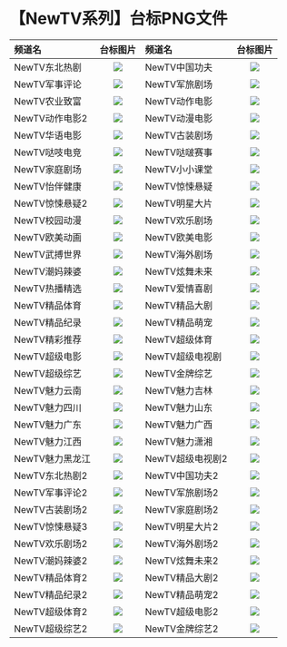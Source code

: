 # 【NewTV系列】台标PNG文件
|频道名|台标图片|频道名|台标图片|
|:---|:---:|:---|:---:|
|NewTV东北热剧|<img src="https://raw.githubusercontent.com/xiaolvdouya/TV-LOGO/refs/heads/main/NewTV%E7%B3%BB%E5%88%97/NewTV东北热剧.png">|NewTV中国功夫|<img src="https://raw.githubusercontent.com/xiaolvdouya/TV-LOGO/refs/heads/main/NewTV%E7%B3%BB%E5%88%97/NewTV中国功夫.png">|
|NewTV军事评论|<img src="https://raw.githubusercontent.com/xiaolvdouya/TV-LOGO/refs/heads/main/NewTV%E7%B3%BB%E5%88%97/NewTV军事评论.png">|NewTV军旅剧场|<img src="https://raw.githubusercontent.com/xiaolvdouya/TV-LOGO/refs/heads/main/NewTV%E7%B3%BB%E5%88%97/NewTV军旅剧场.png">|
|NewTV农业致富|<img src="https://raw.githubusercontent.com/xiaolvdouya/TV-LOGO/refs/heads/main/NewTV%E7%B3%BB%E5%88%97/NewTV农业致富.png">|NewTV动作电影|<img src="https://raw.githubusercontent.com/xiaolvdouya/TV-LOGO/refs/heads/main/NewTV%E7%B3%BB%E5%88%97/NewTV动作电影.png">|
|NewTV动作电影2|<img src="https://raw.githubusercontent.com/xiaolvdouya/TV-LOGO/refs/heads/main/NewTV%E7%B3%BB%E5%88%97/NewTV动作电影2.png">|NewTV动漫电影|<img src="https://raw.githubusercontent.com/xiaolvdouya/TV-LOGO/refs/heads/main/NewTV%E7%B3%BB%E5%88%97/NewTV动漫电影.png">|
|NewTV华语电影|<img src="https://raw.githubusercontent.com/xiaolvdouya/TV-LOGO/refs/heads/main/NewTV%E7%B3%BB%E5%88%97/NewTV华语电影.png">|NewTV古装剧场|<img src="https://raw.githubusercontent.com/xiaolvdouya/TV-LOGO/refs/heads/main/NewTV%E7%B3%BB%E5%88%97/NewTV古装剧场.png">|
|NewTV哒吱电竞|<img src="https://raw.githubusercontent.com/xiaolvdouya/TV-LOGO/refs/heads/main/NewTV%E7%B3%BB%E5%88%97/NewTV哒吱电竞.png">|NewTV哒啵赛事|<img src="https://raw.githubusercontent.com/xiaolvdouya/TV-LOGO/refs/heads/main/NewTV%E7%B3%BB%E5%88%97/NewTV哒啵赛事.png">|
|NewTV家庭剧场|<img src="https://raw.githubusercontent.com/xiaolvdouya/TV-LOGO/refs/heads/main/NewTV%E7%B3%BB%E5%88%97/NewTV家庭剧场.png">|NewTV小小课堂|<img src="https://raw.githubusercontent.com/xiaolvdouya/TV-LOGO/refs/heads/main/NewTV%E7%B3%BB%E5%88%97/NewTV小小课堂.png">|
|NewTV怡伴健康|<img src="https://raw.githubusercontent.com/xiaolvdouya/TV-LOGO/refs/heads/main/NewTV%E7%B3%BB%E5%88%97/NewTV怡伴健康.png">|NewTV惊悚悬疑|<img src="https://raw.githubusercontent.com/xiaolvdouya/TV-LOGO/refs/heads/main/NewTV%E7%B3%BB%E5%88%97/NewTV惊悚悬疑.png">|
|NewTV惊悚悬疑2|<img src="https://raw.githubusercontent.com/xiaolvdouya/TV-LOGO/refs/heads/main/NewTV%E7%B3%BB%E5%88%97/NewTV惊悚悬疑2.png">|NewTV明星大片|<img src="https://raw.githubusercontent.com/xiaolvdouya/TV-LOGO/refs/heads/main/NewTV%E7%B3%BB%E5%88%97/NewTV明星大片.png">|
|NewTV校园动漫|<img src="https://raw.githubusercontent.com/xiaolvdouya/TV-LOGO/refs/heads/main/NewTV%E7%B3%BB%E5%88%97/NewTV校园动漫.png">|NewTV欢乐剧场|<img src="https://raw.githubusercontent.com/xiaolvdouya/TV-LOGO/refs/heads/main/NewTV%E7%B3%BB%E5%88%97/NewTV欢乐剧场.png">|
|NewTV欧美动画|<img src="https://raw.githubusercontent.com/xiaolvdouya/TV-LOGO/refs/heads/main/NewTV%E7%B3%BB%E5%88%97/NewTV欧美动画.png">|NewTV欧美电影|<img src="https://raw.githubusercontent.com/xiaolvdouya/TV-LOGO/refs/heads/main/NewTV%E7%B3%BB%E5%88%97/NewTV欧美电影.png">|
|NewTV武搏世界|<img src="https://raw.githubusercontent.com/xiaolvdouya/TV-LOGO/refs/heads/main/NewTV%E7%B3%BB%E5%88%97/NewTV武搏世界.png">|NewTV海外剧场|<img src="https://raw.githubusercontent.com/xiaolvdouya/TV-LOGO/refs/heads/main/NewTV%E7%B3%BB%E5%88%97/NewTV海外剧场.png">|
|NewTV潮妈辣婆|<img src="https://raw.githubusercontent.com/xiaolvdouya/TV-LOGO/refs/heads/main/NewTV%E7%B3%BB%E5%88%97/NewTV潮妈辣婆.png">|NewTV炫舞未来|<img src="https://raw.githubusercontent.com/xiaolvdouya/TV-LOGO/refs/heads/main/NewTV%E7%B3%BB%E5%88%97/NewTV炫舞未来.png">|
|NewTV热播精选|<img src="https://raw.githubusercontent.com/xiaolvdouya/TV-LOGO/refs/heads/main/NewTV%E7%B3%BB%E5%88%97/NewTV热播精选.png">|NewTV爱情喜剧|<img src="https://raw.githubusercontent.com/xiaolvdouya/TV-LOGO/refs/heads/main/NewTV%E7%B3%BB%E5%88%97/NewTV爱情喜剧.png">|
|NewTV精品体育|<img src="https://raw.githubusercontent.com/xiaolvdouya/TV-LOGO/refs/heads/main/NewTV%E7%B3%BB%E5%88%97/NewTV精品体育.png">|NewTV精品大剧|<img src="https://raw.githubusercontent.com/xiaolvdouya/TV-LOGO/refs/heads/main/NewTV%E7%B3%BB%E5%88%97/NewTV精品大剧.png">|
|NewTV精品纪录|<img src="https://raw.githubusercontent.com/xiaolvdouya/TV-LOGO/refs/heads/main/NewTV%E7%B3%BB%E5%88%97/NewTV精品纪录.png">|NewTV精品萌宠|<img src="https://raw.githubusercontent.com/xiaolvdouya/TV-LOGO/refs/heads/main/NewTV%E7%B3%BB%E5%88%97/NewTV精品萌宠.png">|
|NewTV精彩推荐|<img src="https://raw.githubusercontent.com/xiaolvdouya/TV-LOGO/refs/heads/main/NewTV%E7%B3%BB%E5%88%97/NewTV精彩推荐.png">|NewTV超级体育|<img src="https://raw.githubusercontent.com/xiaolvdouya/TV-LOGO/refs/heads/main/NewTV%E7%B3%BB%E5%88%97/NewTV超级体育.png">|
|NewTV超级电影|<img src="https://raw.githubusercontent.com/xiaolvdouya/TV-LOGO/refs/heads/main/NewTV%E7%B3%BB%E5%88%97/NewTV超级电影.png">|NewTV超级电视剧|<img src="https://raw.githubusercontent.com/xiaolvdouya/TV-LOGO/refs/heads/main/NewTV%E7%B3%BB%E5%88%97/NewTV超级电视剧.png">|
|NewTV超级综艺|<img src="https://raw.githubusercontent.com/xiaolvdouya/TV-LOGO/refs/heads/main/NewTV%E7%B3%BB%E5%88%97/NewTV超级综艺.png">|NewTV金牌综艺|<img src="https://raw.githubusercontent.com/xiaolvdouya/TV-LOGO/refs/heads/main/NewTV%E7%B3%BB%E5%88%97/NewTV金牌综艺.png">|
|NewTV魅力云南|<img src="https://raw.githubusercontent.com/xiaolvdouya/TV-LOGO/refs/heads/main/NewTV%E7%B3%BB%E5%88%97/NewTV魅力云南.png">|NewTV魅力吉林|<img src="https://raw.githubusercontent.com/xiaolvdouya/TV-LOGO/refs/heads/main/NewTV%E7%B3%BB%E5%88%97/NewTV魅力吉林.png">|
|NewTV魅力四川|<img src="https://raw.githubusercontent.com/xiaolvdouya/TV-LOGO/refs/heads/main/NewTV%E7%B3%BB%E5%88%97/NewTV魅力四川.png">|NewTV魅力山东|<img src="https://raw.githubusercontent.com/xiaolvdouya/TV-LOGO/refs/heads/main/NewTV%E7%B3%BB%E5%88%97/NewTV魅力山东.png">|
|NewTV魅力广东|<img src="https://raw.githubusercontent.com/xiaolvdouya/TV-LOGO/refs/heads/main/NewTV%E7%B3%BB%E5%88%97/NewTV魅力广东.png">|NewTV魅力广西|<img src="https://raw.githubusercontent.com/xiaolvdouya/TV-LOGO/refs/heads/main/NewTV%E7%B3%BB%E5%88%97/NewTV魅力广西.png">|
|NewTV魅力江西|<img src="https://raw.githubusercontent.com/xiaolvdouya/TV-LOGO/refs/heads/main/NewTV%E7%B3%BB%E5%88%97/NewTV魅力江西.png">|NewTV魅力潇湘|<img src="https://raw.githubusercontent.com/xiaolvdouya/TV-LOGO/refs/heads/main/NewTV%E7%B3%BB%E5%88%97/NewTV魅力潇湘.png">|
|NewTV魅力黑龙江|<img src="https://raw.githubusercontent.com/xiaolvdouya/TV-LOGO/refs/heads/main/NewTV%E7%B3%BB%E5%88%97/NewTV魅力黑龙江.png">|NewTV超级电视剧2|<img src="https://raw.githubusercontent.com/xiaolvdouya/TV-LOGO/refs/heads/main/NewTV%E7%B3%BB%E5%88%97/NewTV超级电视剧2.png">|
|NewTV东北热剧2|<img src="https://raw.githubusercontent.com/xiaolvdouya/TV-LOGO/refs/heads/main/NewTV%E7%B3%BB%E5%88%97/NewTV东北热剧2.png">|NewTV中国功夫2|<img src="https://raw.githubusercontent.com/xiaolvdouya/TV-LOGO/refs/heads/main/NewTV%E7%B3%BB%E5%88%97/NewTV中国功夫2.png">|
|NewTV军事评论2|<img src="https://raw.githubusercontent.com/xiaolvdouya/TV-LOGO/refs/heads/main/NewTV%E7%B3%BB%E5%88%97/NewTV军事评论2.png">|NewTV军旅剧场2|<img src="https://raw.githubusercontent.com/xiaolvdouya/TV-LOGO/refs/heads/main/NewTV%E7%B3%BB%E5%88%97/NewTV军旅剧场2.png">|
|NewTV古装剧场2|<img src="https://raw.githubusercontent.com/xiaolvdouya/TV-LOGO/refs/heads/main/NewTV%E7%B3%BB%E5%88%97/NewTV古装剧场2.png">|NewTV家庭剧场2|<img src="https://raw.githubusercontent.com/xiaolvdouya/TV-LOGO/refs/heads/main/NewTV%E7%B3%BB%E5%88%97/NewTV家庭剧场2.png">|
|NewTV惊悚悬疑3|<img src="https://raw.githubusercontent.com/xiaolvdouya/TV-LOGO/refs/heads/main/NewTV%E7%B3%BB%E5%88%97/NewTV惊悚悬疑3.png">|NewTV明星大片2|<img src="https://raw.githubusercontent.com/xiaolvdouya/TV-LOGO/refs/heads/main/NewTV%E7%B3%BB%E5%88%97/NewTV明星大片2.png">|
|NewTV欢乐剧场2|<img src="https://raw.githubusercontent.com/xiaolvdouya/TV-LOGO/refs/heads/main/NewTV%E7%B3%BB%E5%88%97/NewTV欢乐剧场2.png">|NewTV海外剧场2|<img src="https://raw.githubusercontent.com/xiaolvdouya/TV-LOGO/refs/heads/main/NewTV%E7%B3%BB%E5%88%97/NewTV海外剧场2.png">|
|NewTV潮妈辣婆2|<img src="https://raw.githubusercontent.com/xiaolvdouya/TV-LOGO/refs/heads/main/NewTV%E7%B3%BB%E5%88%97/NewTV潮妈辣婆2.png">|NewTV炫舞未来2|<img src="https://raw.githubusercontent.com/xiaolvdouya/TV-LOGO/refs/heads/main/NewTV%E7%B3%BB%E5%88%97/NewTV炫舞未来2.png">|
|NewTV精品体育2|<img src="https://raw.githubusercontent.com/xiaolvdouya/TV-LOGO/refs/heads/main/NewTV%E7%B3%BB%E5%88%97/NewTV精品体育2.png">|NewTV精品大剧2|<img src="https://raw.githubusercontent.com/xiaolvdouya/TV-LOGO/refs/heads/main/NewTV%E7%B3%BB%E5%88%97/NewTV精品大剧2.png">|
|NewTV精品纪录2|<img src="https://raw.githubusercontent.com/xiaolvdouya/TV-LOGO/refs/heads/main/NewTV%E7%B3%BB%E5%88%97/NewTV精品纪录2.png">|NewTV精品萌宠2|<img src="https://raw.githubusercontent.com/xiaolvdouya/TV-LOGO/refs/heads/main/NewTV%E7%B3%BB%E5%88%97/NewTV精品萌宠2.png">|
|NewTV超级体育2|<img src="https://raw.githubusercontent.com/xiaolvdouya/TV-LOGO/refs/heads/main/NewTV%E7%B3%BB%E5%88%97/NewTV超级体育2.png">|NewTV超级电影2|<img src="https://raw.githubusercontent.com/xiaolvdouya/TV-LOGO/refs/heads/main/NewTV%E7%B3%BB%E5%88%97/NewTV超级电影2.png">|
|NewTV超级综艺2|<img src="https://raw.githubusercontent.com/xiaolvdouya/TV-LOGO/refs/heads/main/NewTV%E7%B3%BB%E5%88%97/NewTV超级综艺2.png">|NewTV金牌综艺2|<img src="https://raw.githubusercontent.com/xiaolvdouya/TV-LOGO/refs/heads/main/NewTV%E7%B3%BB%E5%88%97/NewTV金牌综艺2.png">|




